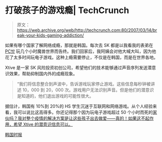 # 打破孩子的游戏瘾| TechCrunch

> 原文：<https://web.archive.org/web/http://techcrunch.com:80/2007/03/14/break-your-kids-gaming-addiction/>

如果有哪个国家了解网络成瘾，那就是韩国。每次去 SK 都是以我看我的表弟在 [PC방](https://web.archive.org/web/20141016042646/http://en.wikipedia.org/wiki/PC_bang) 玩几个小时魔兽世界而告终。我们回家后，我阿姨会对他大喊大叫，因为他花了太多时间玩电子游戏。这种上瘾需要停止，不仅是在韩国，而是在世界各地。

Xtive 是一家 SK 风险投资初创公司，希望他们的技术能够通过声音序列发送潜意识效果，帮助抑制国内外的成瘾现象。

> “我们将信息整合到声波中，告诉游戏玩家停止游戏。这些信息每秒钟被讲述 10，000 到 20，000 次。游戏用户无法识别声音。但是他们的潜意识是知道的，他们退出游戏的可能性很大。

据估计，韩国有 10%到 20%的 HS 学生沉迷于互联网和网络游戏。从个人经验来看，我可以说比这高得多。你还记得那个因为玩电子游戏超过 50 个小时而死的[家伙吗？我对整个疫情的解决方案是让这些孩子出去做爱——真的！如果这不起作用，希望 Xtive 的潜意识信息可以。](https://web.archive.org/web/20141016042646/http://news.bbc.co.uk/2/hi/technology/4137782.stm)

[韩国时报](https://web.archive.org/web/20141016042646/http://times.hankooki.com/lpage/200703/kt2007031220190210160.htm)
